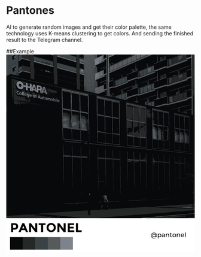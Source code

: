 # Pantones

AI to generate random images and get their color palette, the same technology uses K-means clustering to get colors. And sending the finished result to the Telegram channel.

##Example
![Example](docs/example.jpg)